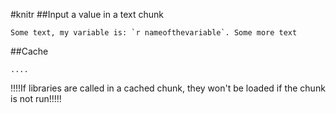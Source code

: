 #knitr
##Input a value in a text chunk
```
Some text, my variable is: `r nameofthevariable`. Some more text
```
##Cache
```{r nameofchunk, cache=TRUE}
....
```
!!!!If libraries are called in a cached chunk, they won't be loaded if the chunk is not run!!!!!
